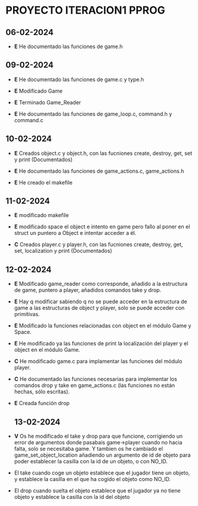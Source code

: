 # PROYECTO ITERACION1 PPROG
## 06-02-2024
- **E** He documentado las funciones de game.h

## 09-02-2024
- **E** He documentado las funciones de game.c y type.h
- **E** Modificado Game
- **E** Terminado Game_Reader

- **E** He documentado las funciones de game_loop.c, command.h y command.c

## 10-02-2024
- **E** Creados object.c y object.h, con las fucniones create, destroy, get, set y print (Documentados)

- **E** He documentado las funciones de game_actions.c, game_actions.h
- **E** He creado el makefile

## 11-02-2024
- **E** modificado makefile
- **E** modificado space el object e intento en game pero fallo al poner en el struct un puntero a Object 
e intentar acceder a él.

- **C** Creados player.c y player.h, con las fucniones create, destroy, get, set, localization y print (Documentados)

## 12-02-2024
- **E** Modificado game_reader como corresponde, añadido a la estructura de game, puntero a player, añadidos comandos take y drop.
- **E** Hay q modificar sabiendo q no se puede acceder en la estructura de game a las estructuras de object y player, solo se puede acceder con primitivas.
- **E** Modificado la funciones relacionadas con object en el módulo Game y Space.
- **E** He modificado ya las funciones de print la localización del player y el object en el módulo Game.

- **C** He modificado game.c para implamentar las funciones del módulo player.
- **C** He documentado las funciones necesarias para implementar los comandos drop y take en game_actions.c (las funciones no están hechas, sólo escritas).

- **E** Creada función drop
  ## 13-02-2024

- **V** Os he modificado el take y drop para que funcione, corrigiendo un error de argumentos donde pasabais game->player cuando no hacia falta, solo se necesitaba game. Y tambien os he cambiado el game_set_object_location añadiendo un argumento de id de objeto para poder establecer la casilla con la id de un objeto, o con NO_ID.
- El take cuando coge un objeto establece que el jugador tiene un objeto, y establece la casilla en el que ha cogido el objeto como NO_ID.
- El drop cuando suelta el objeto establece que el jugador ya no tiene objeto y establece la casilla con la id del objeto